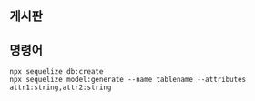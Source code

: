 ## 게시판

## 명령어

```
npx sequelize db:create
npx sequelize model:generate --name tablename --attributes attr1:string,attr2:string
```